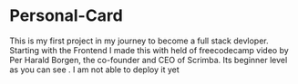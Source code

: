 # Personal-Card
This is my first project in my journey to become a full stack devloper.
Starting with the Frontend 
I made this with held of freecodecamp video by  Per Harald Borgen, the co-founder and CEO of Scrimba.
Its beginner level as you can see .
I am not able to deploy it yet 
